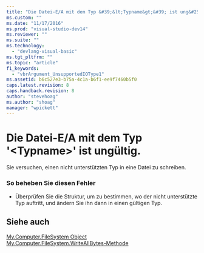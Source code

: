 ```yaml
---
title: "Die Datei-E/A mit dem Typ &#39;&lt;Typname&gt;&#39; ist ung&#252;ltig. | Microsoft Docs"
ms.custom: ""
ms.date: "11/17/2016"
ms.prod: "visual-studio-dev14"
ms.reviewer: ""
ms.suite: ""
ms.technology: 
  - "devlang-visual-basic"
ms.tgt_pltfrm: ""
ms.topic: "article"
f1_keywords: 
  - "vbrArgument_UnsupportedIOType1"
ms.assetid: b6c527e3-b75a-4c1a-b6f1-ee9f7460b5f0
caps.latest.revision: 8
caps.handback.revision: 8
author: "stevehoag"
ms.author: "shoag"
manager: "wpickett"
---
```

# Die Datei-E/A mit dem Typ &#39;&lt;Typname&gt;&#39; ist ung&#252;ltig.
Sie versuchen, einen nicht unterstützten Typ in eine Datei zu schreiben.  
  
### So beheben Sie diesen Fehler  
  
-   Überprüfen Sie die Struktur, um zu bestimmen, wo der nicht unterstützte Typ auftritt, und ändern Sie ihn dann in einen gültigen Typ.  
  
## Siehe auch  
 [My.Computer.FileSystem Object](../../visual-basic/language-reference/objects/my-computer-filesystem-object.md)   
 [My.Computer.FileSystem.WriteAllBytes\-Methode](http://msdn.microsoft.com/de-de/b1a24dc1-eac8-4e22-8ffa-cc3bacbaf826)